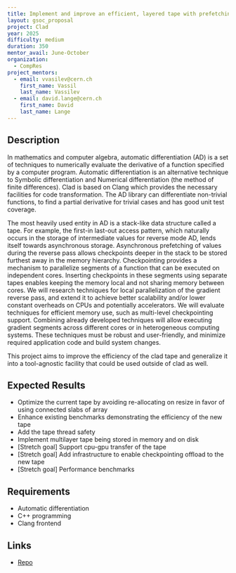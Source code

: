 ```yaml
---
title: Implement and improve an efficient, layered tape with prefetching capabilities
layout: gsoc_proposal
project: Clad
year: 2025
difficulty: medium
duration: 350
mentor_avail: June-October
organization:
  - CompRes
project_mentors:
  - email: vvasilev@cern.ch
    first_name: Vassil
    last_name: Vassilev
  - email: david.lange@cern.ch
    first_name: David
    last_name: Lange
---
```


## Description

In mathematics and computer algebra, automatic differentiation (AD) is a set of techniques to numerically evaluate the derivative of a function specified by a computer program. Automatic differentiation is an alternative technique to Symbolic differentiation and Numerical differentiation (the  method of finite differences). Clad is based on Clang which provides the necessary facilities for code transformation. The AD library can differentiate non-trivial functions, to find a partial derivative for trivial cases and has good unit test coverage.

The most heavily used entity in AD is a stack-like data structure called a tape. For example, the first-in last-out access pattern, which naturally occurs in the storage of intermediate values for reverse mode AD, lends itself towards asynchronous storage. Asynchronous prefetching of values during the reverse pass allows checkpoints deeper in the stack to be stored furthest away in the memory hierarchy. Checkpointing provides a mechanism to parallelize segments of a function that can be executed on independent cores. Inserting checkpoints in these segments using separate tapes enables keeping the memory local and not sharing memory between cores. We will research techniques for local parallelization of the gradient reverse pass, and extend it to achieve better scalability and/or lower constant overheads on CPUs and potentially accelerators. We will evaluate techniques for efficient memory use, such as multi-level checkpointing support. Combining already developed techniques will allow executing gradient segments across different cores or in heterogeneous computing systems. These techniques must be robust and user-friendly, and minimize required application code and build system changes.

This project aims to improve the efficiency of the clad tape and generalize it into a tool-agnostic facility that could be used outside of clad as well.

## Expected Results

* Optimize the current tape by avoiding re-allocating on resize in favor of using connected slabs of array
* Enhance existing benchmarks demonstrating the efficiency of the new tape
* Add the tape thread safety
* Implement multilayer tape being stored in memory and on disk
* [Stretch goal] Support cpu-gpu transfer of the tape
* [Stretch goal] Add infrastructure to enable checkpointing offload to the new tape
* [Stretch goal] Performance benchmarks


## Requirements

* Automatic differentiation
* C++ programming
* Clang frontend

## Links
* [Repo](https://github.com/vgvassilev/clad)
